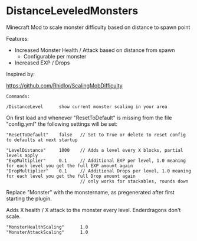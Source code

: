 # DistanceLeveledMonsters

Minecraft Mod to scale monster difficulty based on distance to spawn point

Features:

* Increased Monster Health / Attack based on distance from spawn
	* Configurable per monster
* Increased EXP / Drops

Inspired by:

https://github.com/Rhidlor/ScalingMobDifficulty


```
Commands:

/DistanceLevel		show current monster scaling in your area
```


On first load and whenever "ResetToDefault" is missing from the file "config.yml" the following settings will be set:


```
"ResetToDefault"    false   // Set to True or delete to reset config to defaults at next startup

"LevelDistance"     1000    // Adds a level every X blocks, partial levels apply
"ExpMultiplier"     0.1     // Additional EXP per level, 1.0 meaning for each level you get the full EXP amount again
"DropMultiplier"    0.1     // Additional Drops per level, 1.0 meaning for each level you get the full Drop amount again
                            // only works for stackables, rounds down
```

Replace "Monster" with the monstername, as pregenerated after first starting the plugin.

Adds X health / X attack to the monster every level. 
Enderdragons don't scale.

```
"MonsterHealthScaling"      1.0
"MonsterAttackScaling"      1.0
```